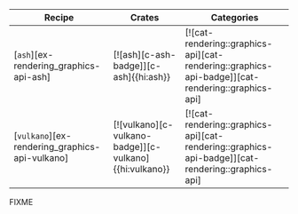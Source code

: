 | Recipe | Crates | Categories |
|--------|--------|------------|
| [`ash`][ex-rendering_graphics-api-ash] | [![ash][c-ash-badge]][c-ash]{{hi:ash}} | [![cat-rendering::graphics-api][cat-rendering::graphics-api-badge]][cat-rendering::graphics-api] |
| [`vulkano`][ex-rendering_graphics-api-vulkano] | [![vulkano][c-vulkano-badge]][c-vulkano]{{hi:vulkano}} | [![cat-rendering::graphics-api][cat-rendering::graphics-api-badge]][cat-rendering::graphics-api] |

<div class="hidden">
FIXME
</div>
